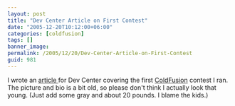 ```yaml
---
layout: post
title: "Dev Center Article on First Contest"
date: "2005-12-20T10:12:00+06:00"
categories: [coldfusion]
tags: []
banner_image: 
permalink: /2005/12/20/Dev-Center-Article-on-First-Contest
guid: 981
---
```


I wrote an <a href="http://www.macromedia.com/devnet/coldfusion/articles/coding_contest.html">article </a> for Dev Center covering the first <a href="http://ray.camdenfamily.com/index.cfm/2005/9/20/Contest-Shall-We-Play-a-Game">ColdFusion</a> contest I ran. The picture and bio is a bit old, so please don't think I actually look that young. (Just add some gray and about 20 pounds. I blame the kids.)